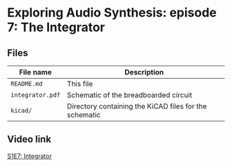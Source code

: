# Exploring Audio Synthesis: episode 7: The Integrator

## Files

| File name                | Description                                       |
| ------------------------ | ------------------------------------------------- |
| `README.md`              | This file                                         |
| `integrator.pdf`         | Schematic of the breadboarded circuit             |
|  `kicad/`                | Directory containing the KiCAD files for the schematic |




## Video link

[S1E7: Integrator](https://youtu.be/9BTkeEvXFtQ)
